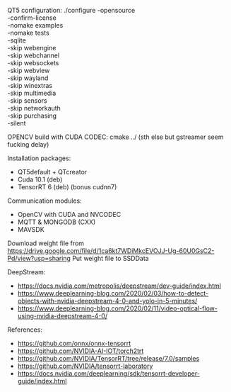 QT5 configuration:
./configure -opensource \
-confirm-license \
-nomake examples \
-nomake tests \
-sqlite \
-skip webengine \
-skip webchannel \
-skip websockets \
-skip webview \
-skip wayland \
-skip winextras \
-skip multimedia \
-skip sensors \
-skip networkauth \
-skip purchasing \
-silent

OPENCV build with CUDA CODEC:
cmake ../ (sth else but gstreamer seem fucking delay)

Installation packages:
- QT5default + QTcreator
- Cuda 10.1 (deb)
- TensorRT 6 (deb) (bonus cudnn7)

Communication modules:
- OpenCV with CUDA and NVCODEC
- MQTT & MONGODB (CXX)
- MAVSDK

Download weight file from https://drive.google.com/file/d/1ca6kt7WDiMkcEVOJJ-Ug-60U0GsC2-Pd/view?usp=sharing 
Put weight file to SSDData

DeepStream:
- https://docs.nvidia.com/metropolis/deepstream/dev-guide/index.html
- https://www.deeplearning-blog.com/2020/02/03/how-to-detect-objects-with-nvidia-deepstream-4-0-and-yolo-in-5-minutes/
- https://www.deeplearning-blog.com/2020/02/11/video-optical-flow-using-nvidia-deepstream-4-0/

References:
- https://github.com/onnx/onnx-tensorrt
- https://github.com/NVIDIA-AI-IOT/torch2trt
- https://github.com/NVIDIA/TensorRT/tree/release/7.0/samples
- https://github.com/NVIDIA/tensorrt-laboratory
- https://docs.nvidia.com/deeplearning/sdk/tensorrt-developer-guide/index.html
